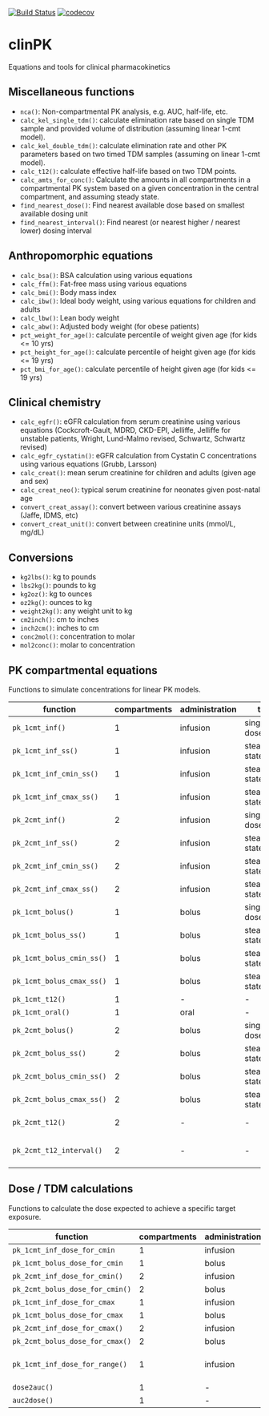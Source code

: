 [![Build Status](https://travis-ci.org/ronkeizer/clinPK.svg?branch=master)](https://travis-ci.org/ronkeizer/clinPK)
[![codecov](https://codecov.io/gh/ronkeizer/clinPK/branch/master/graph/badge.svg)](https://codecov.io/gh/ronkeizer/clinPK)

# clinPK

Equations and tools for clinical pharmacokinetics

## Miscellaneous functions

- `nca()`: Non-compartmental PK analysis, e.g. AUC, half-life, etc.
- `calc_kel_single_tdm()`: calculate elimination rate based on single TDM sample and provided volume of distribution (assuming linear 1-cmt model).
- `calc_kel_double_tdm()`: calculate elimination rate and other PK parameters based on two timed TDM samples (assuming on linear 1-cmt model).
- `calc_t12()`: calculate effective half-life based on two TDM points.
- `calc_amts_for_conc()`: Calculate the amounts in all compartments in a compartmental PK system based on a given concentration in the central compartment, and assuming steady state.
- `find_nearest_dose()`: Find nearest available dose based on smallest available dosing unit
- `find_nearest_interval()`: Find nearest (or nearest higher / nearest lower) dosing interval

## Anthropomorphic equations

- `calc_bsa()`: BSA calculation using various equations
- `calc_ffm()`: Fat-free mass using various equations
- `calc_bmi()`: Body mass index
- `calc_ibw()`: Ideal body weight, using various equations for children and adults
- `calc_lbw()`: Lean body weight
- `calc_abw()`: Adjusted body weight (for obese patients)
- `pct_weight_for_age()`: calculate percentile of weight given age (for kids <= 10 yrs)
- `pct_height_for_age()`: calculate percentile of height given age (for kids <= 19 yrs)
- `pct_bmi_for_age()`: calculate percentile of height given age (for kids <= 19 yrs)

## Clinical chemistry

- `calc_egfr()`: eGFR calculation from serum creatinine using various equations (Cockcroft-Gault, MDRD, CKD-EPI, Jelliffe, Jelliffe for unstable patients, Wright, Lund-Malmo revised, Schwartz, Schwartz revised)
- `calc_egfr_cystatin()`: eGFR calculation from Cystatin C concentrations using various equations (Grubb, Larsson)
- `calc_creat()`: mean serum creatinine for children and adults (given age and sex)
- `calc_creat_neo()`: typical serum creatinine for neonates given post-natal age
- `convert_creat_assay()`: convert between various creatinine assays (Jaffe, IDMS, etc)
- `convert_creat_unit()`: convert between creatinine units (mmol/L, mg/dL)

## Conversions

- `kg2lbs()`: kg to pounds
- `lbs2kg()`: pounds to kg
- `kg2oz()`: kg to ounces
- `oz2kg()`: ounces to kg
- `weight2kg()`: any weight unit to kg
- `cm2inch()`: cm to inches
- `inch2cm()`: inches to cm
- `conc2mol()`: concentration to molar
- `mol2conc()`: molar to concentration

## PK compartmental equations

Functions to simulate concentrations for linear PK models.

| function | compartments | administration | type | output |
| --- | --- | --- | --- | --- |
| `pk_1cmt_inf()` | 1 | infusion | single/multi dose | concentration table |
| `pk_1cmt_inf_ss()` | 1 | infusion | steady state | concentration table |
| `pk_1cmt_inf_cmin_ss()` | 1 | infusion | steady state | Cmin |
| `pk_1cmt_inf_cmax_ss()` | 1 | infusion | steady state | Cmax |
| `pk_2cmt_inf()` | 2 | infusion | single/multi dose | concentration table |
| `pk_2cmt_inf_ss()` | 2 | infusion | steady state | concentration table |
| `pk_2cmt_inf_cmin_ss()` | 2 | infusion | steady state | Cmin |
| `pk_2cmt_inf_cmax_ss()` | 2 | infusion | steady state | Cmax |
| `pk_1cmt_bolus()` | 1 | bolus | single/multi dose | concentration table |
| `pk_1cmt_bolus_ss()` | 1 | bolus | steady state | concentration table |
| `pk_1cmt_bolus_cmin_ss()` | 1 | bolus | steady state | Cmin |
| `pk_1cmt_bolus_cmax_ss()` | 1 | bolus | steady state | Cmax |
| `pk_1cmt_t12()` | 1 | - | - | half-life |
| `pk_1cmt_oral()` | 1 | oral | - | concentration |
| `pk_2cmt_bolus()` | 2 | bolus | single/multi dose | concentration table |
| `pk_2cmt_bolus_ss()` | 2 | bolus | steady state | concentration table |
| `pk_2cmt_bolus_cmin_ss()` | 2 | bolus | steady state | Cmin |
| `pk_2cmt_bolus_cmax_ss()` | 2 | bolus | steady state | Cmax |
| `pk_2cmt_t12()` | 2 | - | - | terminal half-life |
| `pk_2cmt_t12_interval()` | 2 | - | - | effective half-life in given interval |

## Dose / TDM calculations

Functions to calculate the dose expected to achieve a specific target exposure.

| function | compartments | administration | target | output |
| --- | --- | --- | --- | --- |
| `pk_1cmt_inf_dose_for_cmin` | 1 | infusion | cmin | dose |
| `pk_1cmt_bolus_dose_for_cmin` | 1 | bolus | cmin | dose |
| `pk_2cmt_inf_dose_for_cmin()` | 2 | infusion | cmin | dose |
| `pk_2cmt_bolus_dose_for_cmin()` | 2 | bolus | cmin | dose |
| `pk_1cmt_inf_dose_for_cmax` | 1 | infusion | cmax | dose |
| `pk_1cmt_bolus_dose_for_cmax` | 1 | bolus | cmax | dose |
| `pk_2cmt_inf_dose_for_cmax()` | 2 | infusion | cmax | dose |
| `pk_2cmt_bolus_dose_for_cmax()` | 2 | bolus | cmax | dose |
| `pk_1cmt_inf_dose_for_range()` | 1 | infusion | auc/cmin + conc range | dose |
| `dose2auc()` | 1 | - | auc | auc |
| `auc2dose()` | 1 | - | auc | dose |
